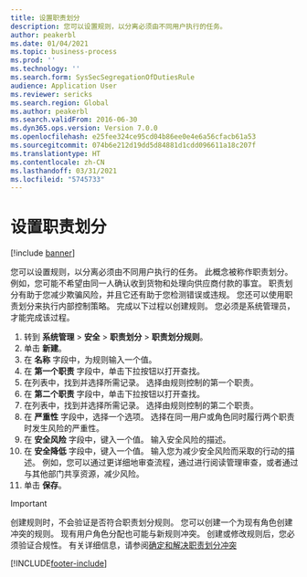 ```yaml
---
title: 设置职责划分
description: 您可以设置规则，以分离必须由不同用户执行的任务。
author: peakerbl
ms.date: 01/04/2021
ms.topic: business-process
ms.prod: ''
ms.technology: ''
ms.search.form: SysSecSegregationOfDutiesRule
audience: Application User
ms.reviewer: sericks
ms.search.region: Global
ms.author: peakerbl
ms.search.validFrom: 2016-06-30
ms.dyn365.ops.version: Version 7.0.0
ms.openlocfilehash: e25fee324ce95cd04b86ee0e4e6a56cfacb61a53
ms.sourcegitcommit: 074b6e212d19dd5d84881d1cdd096611a18c207f
ms.translationtype: HT
ms.contentlocale: zh-CN
ms.lasthandoff: 03/31/2021
ms.locfileid: "5745733"
---
```

# <a name="set-up-segregation-of-duties"></a>设置职责划分

[!include [banner](../../includes/banner.md)]

您可以设置规则，以分离必须由不同用户执行的任务。 此概念被称作职责划分。 例如，您可能不希望由同一人确认收到货物和处理向供应商付款的事宜。 职责划分有助于您减少欺骗风险，并且它还有助于您检测错误或违规。 您还可以使用职责划分来执行内部控制策略。 完成以下过程以创建规则。 您必须是系统管理员，才能完成该过程。

1. 转到 **系统管理** > **安全** > **职责划分** > **职责划分规则**。
2. 单击 **新建**。
3. 在 **名称** 字段中，为规则输入一个值。
4. 在 **第一个职责** 字段中，单击下拉按钮以打开查找。
5. 在列表中，找到并选择所需记录。 选择由规则控制的第一个职责。
6. 在 **第二个职责** 字段中，单击下拉按钮以打开查找。 
7. 在列表中，找到并选择所需记录。 选择由规则控制的第二个职责。
10. 在 **严重性** 字段中，选择一个选项。 选择在同一用户或角色同时履行两个职责时发生风险的严重性。  
11. 在 **安全风险** 字段中，键入一个值。 输入安全风险的描述。  
12. 在 **安全降低** 字段中，键入一个值。 输入您为减少安全风险而采取的行动的描述。 例如，您可以通过更详细地审查流程，通过进行阅读管理审查，或者通过与其他部门共享资源，减少风险。     
13. 单击 **保存**。

> [!IMPORTANT] 
> 创建规则时，不会验证是否符合职责划分规则。 您可以创建一个为现有角色创建冲突的规则。 现有用户角色分配也可能与新规则冲突。 创建或修改规则后，您必须验证合规性。 有关详细信息，请参阅[确定和解决职责划分冲突](identify-resolve-conflicts-segregation-duties.md)


[!INCLUDE[footer-include](../../../../includes/footer-banner.md)]